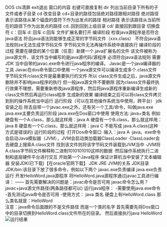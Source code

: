 DOS
cls清屏   exit退出
窗口的内容 右键可直接复制
dir 列出当前目录下所有的子文件或者子目录
cd  改变目录 cd+目录的路径包括绝对路径跟相对路径
绝对路径 表示该路径从某个磁盘的盘符下作为出发点的路径
相对路径 表示该路径从当前所在的路径下作为出发点的路径
cd..回到回到上级目录  cd/ 直接回到跟目录
切换盘符 c：回车 d: 回车 c:回车
文件扩展名要打开
编译阶段
检查java源程序是否符合java语法
符合java语法则能够生成正常的字节码文件（xxx.class）
不符合java语法规则ze无法生成字节码文件
字节码文件无法再操作系统中直接执行
编译阶段的过程
需要在硬盘的某个位置（任意）新建一个.java扩展名的文件
该文件被称为java源文件，该文件当中编写的是java源代码/源程序
必须符合java语法规则
需要JDK 当中自带的javac.exe命令进行java程序的编译。
Javac是一个java编译器的工具
Javac在dos命令窗口中使用
一个java源文件可以编译生成多个.class文件
字节码文件/class文件是最重要执行的文件 所以 class文件生成之后，java源文件删除并不影响java程序的执行
但一般java源文件不要删除 因为classs文件最终执行效果不理想，需要重新修改java源程序，然后将java源程序重新编译生成新的class文件然后再运行class程序 生成新的效果
编译结束之后可以将class文件拷贝到别的操作系统当中运行
运行阶段（可以在其他操作系统当中使用，跨平台）
jdk安装之后 除去自带一个javac.exe之外，还有另一个工具/命令，叫做java.exe 
java.exe主要负责运行阶段
java.exe在Dos窗口中使用
使用方法: java+类名
例如   硬盘有一个A.class，那么就这样用：java A
    硬盘有一个B.class，那么就这样用：java B
    硬盘有一个C.class，那么就这样用：java C
不能写成 java.A.class(这种方式是错误的)
运行阶段的过程
·打开Dos命令窗口
·输入：java A
·java。exe命令会启动Java模拟器（JVM），JVM会启动类加载器ClassLoader
·ClassLoader会去硬盘上搜索A.class文件 找到该文件则将该字节码文件装载到JVM当中
·JVM将A.class字节码文件解释称二进制1010101010这样的数据
·然后操作系统执行二进制和底层硬件平台进行交互
开始第一个Java程序
保证计算机当中安装了文本编辑器
安装JDK(已下载)【在oracle官网下载】
JDK JRE JVM的关系
JDK目录
  JDK/bin:该目录下放了很多命令，例如以下两个
  javac.exe负责编译
  java.exe负责运行
开发HelloWord.java源程序
将HelloWord.java源程序通过javac工具进行编译：
—— 首先需要解决的问题是：javac命令是否可用
javac命令怎么用？
javac+java源文件路径(两条路径都可以)
运行java程序：
-需要使用java.exe命令
-首先测试java命令是否可用
-使用方式：
java 类名
硬盘上有HelloWord.class 那么类名就是：HelloWord  
注意：java命令后面跟的不是文件路径 而是一个类的名字
首先需要先将Dos窗口中的目录切换到HelloWord.class文件所在的目录。
然后直接执行java HelloWord
![运行结果]([图片_20230414183427.png](https://raw.githubusercontent.com/liuflypen/IM/main/tupian/%E5%9B%BE%E7%89%87_20230414183427.png?token=GHSAT0AAAAAACBA5ETERK3WLO6FELNDI3DGZBZEG3Q)) 
